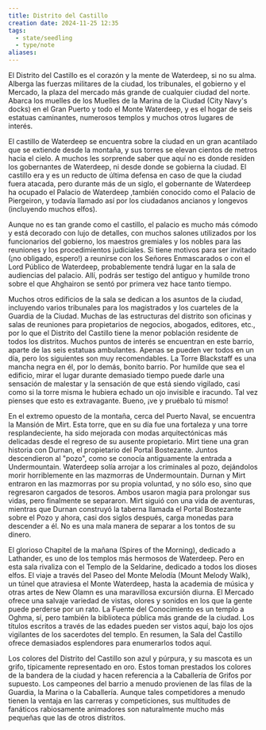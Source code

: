 ```yaml
---
title: Distrito del Castillo
creation date: 2024-11-25 12:35
tags:
  - state/seedling
  - type/note
aliases:
---
```


El Distrito del Castillo es el corazón y la mente de Waterdeep, si no su alma. Alberga las fuerzas militares de la ciudad, los tribunales, el gobierno y el Mercado, la plaza del mercado más grande de cualquier ciudad del norte. Abarca los muelles de los Muelles de la Marina de la Ciudad (City Navy's docks) en el Gran Puerto y todo el Monte Waterdeep, y es el hogar de seis estatuas caminantes, numerosos templos y muchos otros lugares de interés.

El castillo de Waterdeep se encuentra sobre la ciudad en un gran acantilado que se extiende desde la montaña, y sus torres se elevan cientos de metros hacia el cielo. A muchos les sorprende saber que aquí no es donde residen los gobernantes de Waterdeep, ni desde donde se gobierna la ciudad. El castillo era y es un reducto de última defensa en caso de que la ciudad fuera atacada, pero durante más de un siglo, el gobernante de Waterdeep ha ocupado el Palacio de Waterdeep ,también conocido como el Palacio de Piergeiron, y todavía llamado así por los ciudadanos ancianos y longevos (incluyendo muchos elfos).

Aunque no es tan grande como el castillo, el palacio es mucho más cómodo y está decorado con lujo de detalles, con muchos salones utilizados por los funcionarios del gobierno, los maestros gremiales y los nobles para las reuniones y los procedimientos judiciales. Si tiene motivos para ser invitado (¡no obligado, espero!) a reunirse con los Señores Enmascarados o con el Lord Público de Waterdeep, probablemente tendrá lugar en la sala de audiencias del palacio. Allí, podrás ser testigo del antiguo y humilde trono sobre el que Ahghairon se sentó por primera vez hace tanto tiempo.

Muchos otros edificios de la sala se dedican a los asuntos de la ciudad, incluyendo varios tribunales para los magistrados y los cuarteles de la Guardia de la Ciudad. Muchas de las estructuras del distrito son oficinas y salas de reuniones para propietarios de negocios, abogados, editores, etc., por lo que el Distrito del Castillo tiene la menor población residente de todos los distritos.  Muchos puntos de interés se encuentran en este barrio, aparte de las seis estatuas ambulantes. Apenas se pueden ver todos en un día, pero los siguientes son muy recomendables. La Torre Blackstaff es una mancha negra en él, por lo demás, bonito barrio. Por humilde que sea el edificio, mirar el lugar durante demasiado tiempo puede darle una sensación de malestar y la sensación de que está siendo vigilado, casi como si la torre misma le hubiera echado un ojo invisible e iracundo. Tal vez pienses que esto es extravagante. Bueno, ¡ve y pruébalo tú mismo!

En el extremo opuesto de la montaña, cerca del Puerto Naval, se encuentra la Mansión de Mirt. Esta torre, que en su día fue una fortaleza y una torre resplandeciente, ha sido mejorada con modas arquitectónicas más delicadas desde el regreso de su ausente propietario. Mirt tiene una gran historia con Durnan, el propietario del Portal Bostezante. Juntos descendieron al "pozo", como se conocía antiguamente la entrada a Undermountain. Waterdeep solía arrojar a los criminales al pozo, dejándolos morir horriblemente en las mazmorras de Undermountain. Durnan y Mirt entraron en las mazmorras por su propia voluntad, y no sólo eso, sino que regresaron cargados de tesoros. Ambos usaron magia para prolongar sus vidas, pero finalmente se separaron. Mirt siguió con una vida de aventuras, mientras que Durnan construyó la taberna llamada el Portal Bostezante sobre el Pozo y ahora, casi dos siglos después, carga monedas para descender a él. No es una mala manera de separar a los tontos de su dinero.

El glorioso Chapitel de la mañana (Spires of the Morning), dedicado a Lathander, es uno de los templos más hermosos de Waterdeep. Pero en esta sala rivaliza con el Templo de la Seldarine, dedicado a todos los dioses elfos. El viaje a través del Paseo del Monte Melodía (Mount Melody Walk), un túnel que atraviesa el Monte Waterdeep, hasta la academia de música y otras artes de New Olamn es una maravillosa excursión diurna. El Mercado ofrece una salvaje variedad de vistas, olores y sonidos en los que la gente puede perderse por un rato. La Fuente del Conocimiento es un templo a Oghma, sí, pero también la biblioteca pública más grande de la ciudad. Los títulos escritos a través de las edades pueden ser vistos aquí, bajo los ojos vigilantes de los sacerdotes del templo. En resumen, la Sala del Castillo ofrece demasiados esplendores para enumerarlos todos aquí.

Los colores del Distrito del Castillo son azul y púrpura, y su mascota es un grifo, típicamente representado en oro. Estos toman prestados los colores de la bandera de la ciudad y hacen referencia a la Caballería de Grifos por supuesto. Los campeones del barrio a menudo provienen de las filas de la Guardia, la Marina o la Caballería. Aunque tales competidores a menudo tienen la ventaja en las carreras y competiciones, sus multitudes de fanáticos rabiosamente animadores son naturalmente mucho más pequeñas que las de otros distritos.